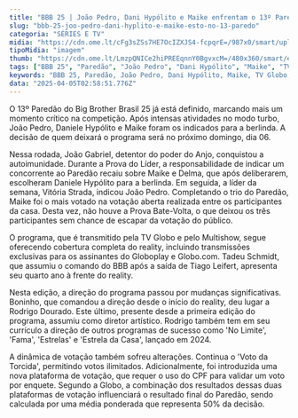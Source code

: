 ```yaml
---
title: "BBB 25 | João Pedro, Dani Hypólito e Maike enfrentam o 13º Paredão"
slug: "bbb-25-joo-pedro-dani-hyplito-e-maike-esto-no-13-paredo"
categoria: "SÉRIES E TV"
midia: "https://cdn.ome.lt/cFg3sZSs7HE7OcIZXJS4-fcpqrE=/987x0/smart/uploads/conteudo/fotos/bbb25-joao-pedro-dani-hypolito-maike-paredao_1.jpg"
tipoMidia: "imagem"
thumb: "https://cdn.ome.lt/LmzpQNICe2hiPREEqnnY0BgvxcM=/480x360/smart/extras/conteudos/bbb25-dani-hypolito-13-paredao-peq.jpg"
tags: ["BBB 25", "Paredão", "João Pedro", "Dani Hypólito", "Maike", "TV Globo", "votação", "reality show"]
keywords: "BBB 25, Paredão, João Pedro, Dani Hypólito, Maike, TV Globo, votação, reality show"
data: "2025-04-05T02:58:51.776Z"
---
```


O 13º Paredão do Big Brother Brasil 25 já está definido, marcando mais um momento crítico na competição. Após intensas atividades no modo turbo, João Pedro, Daniele Hypólito e Maike foram os indicados para a berlinda. A decisão de quem deixará o programa será no próximo domingo, dia 06. 

Nessa rodada, João Gabriel, detentor do poder do Anjo, conquistou a autoimunidade. Durante a Prova do Líder, a responsabilidade de indicar um concorrente ao Paredão recaiu sobre Maike e Delma, que após deliberarem, escolheram Daniele Hypólito para a berlinda. Em seguida, a líder da semana, Vitória Strada, indicou João Pedro. Completando o trio do Paredão, Maike foi o mais votado na votação aberta realizada entre os participantes da casa. Desta vez, não houve a Prova Bate-Volta, o que deixou os três participantes sem chance de escapar da votação do público. 

O programa, que é transmitido pela TV Globo e pelo Multishow, segue oferecendo cobertura completa do reality, incluindo transmissões exclusivas para os assinantes do Globoplay e Globo.com. Tadeu Schmidt, que assumiu o comando do BBB após a saída de Tiago Leifert, apresenta seu quarto ano à frente do reality. 

Nesta edição, a direção do programa passou por mudanças significativas. Boninho, que comandou a direção desde o início do reality, deu lugar a Rodrigo Dourado. Este último, presente desde a primeira edição do programa, assumiu como diretor artístico. Rodrigo também tem em seu currículo a direção de outros programas de sucesso como 'No Limite', 'Fama', 'Estrelas' e 'Estrela da Casa', lançado em 2024. 

A dinâmica de votação também sofreu alterações. Continua o 'Voto da Torcida', permitindo votos ilimitados. Adicionalmente, foi introduzida uma nova plataforma de votação, que requer o uso do CPF para validar um voto por enquete. Segundo a Globo, a combinação dos resultados dessas duas plataformas de votação influenciará o resultado final do Paredão, sendo calculada por uma média ponderada que representa 50% da decisão.